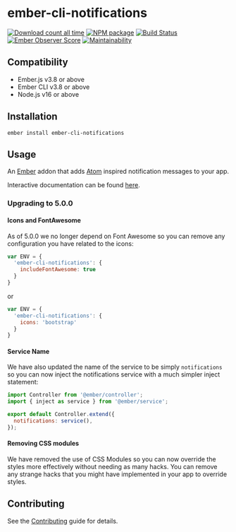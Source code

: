 # ember-cli-notifications

[![Download count all time](https://img.shields.io/npm/dt/ember-cli-notifications.svg)](https://www.npmjs.com/package/ember-cli-notifications)
[![NPM package](https://img.shields.io/npm/v/ember-cli-notifications.svg)](https://www.npmjs.com/package/ember-cli-notifications)
[![Build Status](https://travis-ci.org/mansona/ember-cli-notifications.svg?branch=master)](https://travis-ci.org/mansona/ember-cli-notifications)
[![Ember Observer Score](http://emberobserver.com/badges/ember-cli-notifications.svg)](http://emberobserver.com/addons/ember-cli-notifications)
[![Maintainability](https://api.codeclimate.com/v1/badges/2d7784a2ad1c27cb8250/maintainability)](https://codeclimate.com/github/mansona/ember-cli-notifications/maintainability)


Compatibility
------------------------------------------------------------------------------

* Ember.js v3.8 or above
* Ember CLI v3.8 or above
* Node.js v16 or above


Installation
------------------------------------------------------------------------------

```
ember install ember-cli-notifications
```


Usage
------------------------------------------------------------------------------

An [Ember](http://emberjs.com) addon that adds [Atom](https://github.com/atom/notifications) inspired notification messages to your app.

Interactive documentation can be found [here](https://ember-cli-notifications.netlify.com).

### Upgrading to 5.0.0

#### Icons and FontAwesome

As of 5.0.0 we no longer depend on Font Awesome so you can remove any configuration you have related to the icons:

```js
var ENV = {
  'ember-cli-notifications': {
    includeFontAwesome: true
  }
}
```

or

```js
var ENV = {
  'ember-cli-notifications': {
    icons: 'bootstrap'
  }
}
```

#### Service Name

We have also updated the name of the service to be simply `notifications` so you can now inject the notifications service with a much simpler inject statement:

```js
import Controller from '@ember/controller';
import { inject as service } from '@ember/service';

export default Controller.extend({
  notifications: service(),
});
```

#### Removing CSS modules

We have removed the use of CSS Modules so you can now override the styles more effectively without needing as many hacks. You can remove any strange hacks that you might have implemented in your app to override styles.

Contributing
------------------------------------------------------------------------------
See the [Contributing](CONTRIBUTING.md) guide for details.
